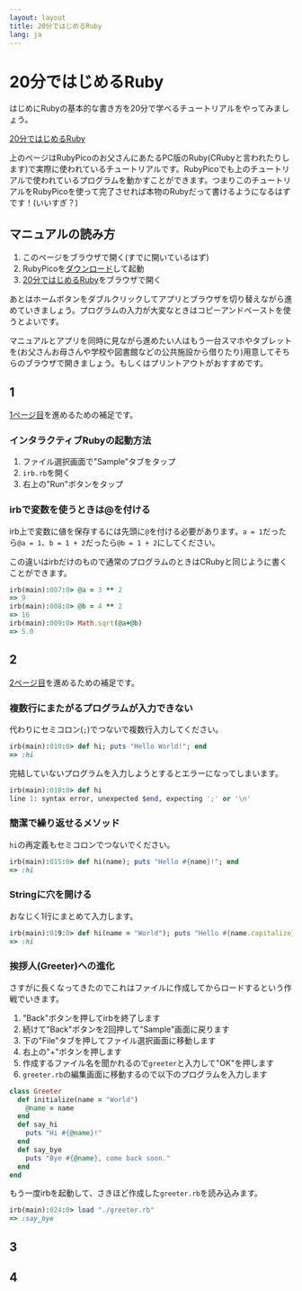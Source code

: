 ```yaml
---
layout: layout
title: 20分ではじめるRuby
lang: ja
---
```

# 20分ではじめるRuby

はじめにRubyの基本的な書き方を20分で学べるチュートリアルをやってみましょう。

[20分ではじめるRuby](https://www.ruby-lang.org/ja/documentation/quickstart/)

上のページはRubyPicoのお父さんにあたるPC版のRuby(CRubyと言われたりします)で実際に使われているチュートリアルです。RubyPicoでも上のチュートリアルで使われているプログラムを動かすことができます。つまりこのチュートリアルをRubyPicoを使って完了させれば本物のRubyだって書けるようになるはずです！(いいすぎ？)

## マニュアルの読み方
1. このページをブラウザで開く(すでに開いているはず)
2. RubyPicoを[ダウンロード](../../download.md)して起動
3. [20分ではじめるRuby](https://www.ruby-lang.org/ja/documentation/quickstart/)をブラウザで開く 

あとはホームボタンをダブルクリックしてアプリとブラウザを切り替えながら進めていきましょう。プログラムの入力が大変なときはコピーアンドペーストを使うとよいです。

マニュアルとアプリを同時に見ながら進めたい人はもう一台スマホやタブレットを(お父さんお母さんや学校や図書館などの公共施設から借りたり)用意してそちらのブラウザで開きましょう。もしくはプリントアウトがおすすめです。

## 1
[1ページ目](https://www.ruby-lang.org/ja/documentation/quickstart/)を進めるための補足です。

### インタラクティブRubyの起動方法
1. ファイル選択画面で"Sample"タブをタップ
2. `irb.rb`を開く
3. 右上の"Run"ボタンをタップ

### irbで変数を使うときは@を付ける
irb上で変数に値を保存するには先頭に`@`を付ける必要があります。`a = 1`だったら`@a = 1`、`b = 1 + 2`だったら`@b = 1 + 2`にしてください。

この違いはirbだけのもので通常のプログラムのときはCRubyと同じように書くことができます。

```ruby
irb(main):007:0> @a = 3 ** 2
=> 9
irb(main):008:0> @b = 4 ** 2
=> 16
irb(main):009:0> Math.sqrt(@a+@b)
=> 5.0
```

## 2
[2ページ目](https://www.ruby-lang.org/ja/documentation/quickstart/2/)を進めるための補足です。

### 複数行にまたがるプログラムが入力できない
代わりにセミコロン(`;`)でつないで複数行入力してください。

```ruby
irb(main):010:0> def hi; puts "Hello World!"; end
=> :hi
```

完結していないプログラムを入力しようとするとエラーになってしまいます。

```ruby
irb(main):010:0> def hi
line 1: syntax error, unexpected $end, expecting ';' or '\n'
```

### 簡潔で繰り返せるメソッド
`hi`の再定義もセミコロンでつないでください。

```ruby
irb(main):015:0> def hi(name); puts "Hello #{name}!"; end
=> :hi
```

### Stringに穴を開ける
おなじく1行にまとめて入力します。

```ruby
irb(main):019:0> def hi(name = "World"); puts "Hello #{name.capitalize}!"; end
=> :hi
```

### 挨拶人(Greeter)への進化

さすがに長くなってきたのでこれはファイルに作成してからロードするという作戦でいきます。

1. "Back"ボタンを押してirbを終了します
2. 続けて"Back"ボタンを2回押して"Sample"画面に戻ります
3. 下の"File"タブを押してファイル選択画面に移動します
4. 右上の"+"ボタンを押します
5. 作成するファイル名を聞かれるので`greeter`と入力して"OK"を押します
6. `greeter.rb`の編集画面に移動するので以下のプログラムを入力します

```ruby
class Greeter
  def initialize(name = "World")
    @name = name
  end
  def say_hi
    puts "Hi #{@name}!"
  end
  def say_bye
    puts "Bye #{@name}, come back soon."
  end
end
```

もう一度irbを起動して、さきほど作成した`greeter.rb`を読み込みます。

```ruby
irb(main):024:0> load "./greeter.rb"
=> :say_bye
```

## 3

## 4
